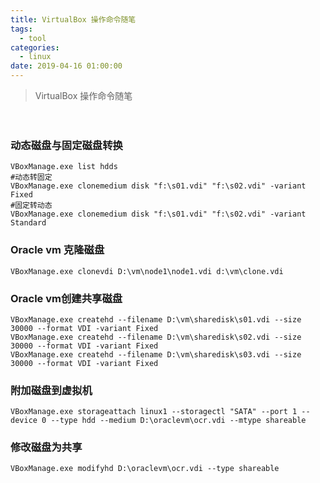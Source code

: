 ```yaml
---
title: VirtualBox 操作命令随笔
tags:
  - tool
categories:
  - linux
date: 2019-04-16 01:00:00
---
```

> VirtualBox 操作命令随笔
<!-- more -->

　　
### 动态磁盘与固定磁盘转换
```
VBoxManage.exe list hdds
#动态转固定
VBoxManage.exe clonemedium disk "f:\s01.vdi" "f:\s02.vdi" -variant Fixed
#固定转动态
VBoxManage.exe clonemedium disk "f:\s01.vdi" "f:\s02.vdi" -variant Standard
```
### Oracle vm 克隆磁盘
```
VBoxManage.exe clonevdi D:\vm\node1\node1.vdi d:\vm\clone.vdi
```

### Oracle vm创建共享磁盘
```
VBoxManage.exe createhd --filename D:\vm\sharedisk\s01.vdi --size 30000 --format VDI -variant Fixed
VBoxManage.exe createhd --filename D:\vm\sharedisk\s02.vdi --size 30000 --format VDI -variant Fixed
VBoxManage.exe createhd --filename D:\vm\sharedisk\s03.vdi --size 30000 --format VDI -variant Fixed
```
### 附加磁盘到虚拟机
```
VBoxManage.exe storageattach linux1 --storagectl "SATA" --port 1 --device 0 --type hdd --medium D:\oraclevm\ocr.vdi --mtype shareable
```
### 修改磁盘为共享
```
VBoxManage.exe modifyhd D:\oraclevm\ocr.vdi --type shareable
```

